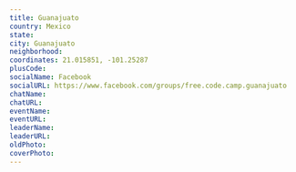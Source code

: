 ```yaml
---
title: Guanajuato
country: Mexico
state: 
city: Guanajuato
neighborhood: 
coordinates: 21.015851, -101.25287
plusCode:
socialName: Facebook
socialURL: https://www.facebook.com/groups/free.code.camp.guanajuato
chatName:
chatURL:
eventName:
eventURL:
leaderName:
leaderURL:
oldPhoto: 
coverPhoto:
---
```

